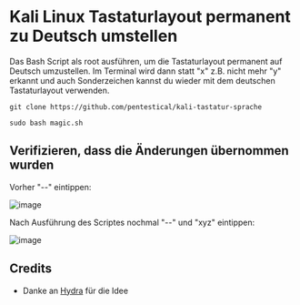 # Kali Linux Tastaturlayout permanent zu Deutsch umstellen

Das Bash Script als root ausführen, um die Tastaturlayout permanent auf Deutsch umzustellen. Im Terminal wird dann statt "x" z.B. nicht mehr "y" erkannt und auch Sonderzeichen kannst du wieder mit dem deutschen Tastaturlayout verwenden.

```
git clone https://github.com/pentestical/kali-tastatur-sprache
``` 
``` 
sudo bash magic.sh
``` 

## Verifizieren, dass die Änderungen übernommen wurden

Vorher "--" eintippen:

![image](https://user-images.githubusercontent.com/57206134/162622829-4cd10c58-201c-4c7f-85dd-acc1cb9eaf07.png)

Nach Ausführung des Scriptes nochmal "--" und "xyz" eintippen:

![image](https://user-images.githubusercontent.com/57206134/162622697-a5319539-d05e-4802-a83b-8d52cf30a406.png)

## Credits

+ Danke an [Hydra](https://discord.gg/MTsr5h4ac8) für die Idee
